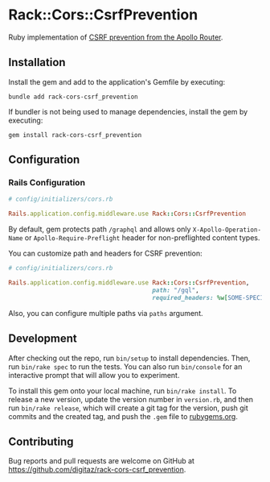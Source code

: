 # Rack::Cors::CsrfPrevention

Ruby implementation of [CSRF prevention from the Apollo Router](https://www.apollographql.com/docs/router/configuration/csrf/).

## Installation

Install the gem and add to the application's Gemfile by executing:

```shell
bundle add rack-cors-csrf_prevention
```

If bundler is not being used to manage dependencies, install the gem by executing:

```shell
gem install rack-cors-csrf_prevention
```

## Configuration

### Rails Configuration

```ruby
# config/initializers/cors.rb

Rails.application.config.middleware.use Rack::Cors::CsrfPrevention
```

By default, gem protects path `/graphql` and allows only `X-Apollo-Operation-Name` or `Apollo-Require-Preflight` header for non-preflighted content types.

You can customize path and headers for CSRF prevention:

```ruby
# config/initializers/cors.rb

Rails.application.config.middleware.use Rack::Cors::CsrfPrevention,
                                        path: "/gql",
                                        required_headers: %w[SOME-SPECIAL-HEADER]
```

Also, you can configure multiple paths via `paths` argument.

## Development

After checking out the repo, run `bin/setup` to install dependencies. Then, run
`bin/rake spec` to run the tests. You can also run `bin/console` for an
interactive prompt that will allow you to experiment.

To install this gem onto your local machine, run `bin/rake install`.
To release a new version, update the version number in `version.rb`, and then
run `bin/rake release`, which will create a git tag for the version,
push git commits and the created tag, and push the `.gem` file to [rubygems.org](https://rubygems.org).

## Contributing

Bug reports and pull requests are welcome on GitHub at https://github.com/digitaz/rack-cors-csrf_prevention.
